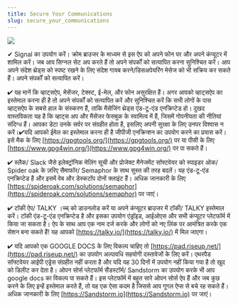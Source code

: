 ```yaml
---
title: Secure Your Communications
slug: secure_your_communications
---
```


![](/images/coverchap_8.jpg)





✔ Signal का उपयोग करें। क्रोम ब्राउजर के माध्यम से इस ऐप को अपने फोन पर और अपने कंप्यूटर में शामिल करें। जब आप सिग्नल सेट अप करते हैं तो अपने संपर्कों को सत्यापित करना सुनिश्चित करें। आप अपने संदेश थ्रेड्स को स्पष्ट रखने के लिए संदेश गायब करने/डिसअपेयरिंग मेसेज को भी सक्रिय कर सकते हैं। अपने संपर्कों को सत्यापित करें।

✔ यह मानें कि व्हाट्सऐप, मेसेंजर, टेक्स्ट, ई-मेल, और फोन असुरक्षित हैं। अगर आपको व्हाट्सऐप का इस्तेमाल करना ही है तो अपने संपर्कों को सत्यापित करें और सुनिश्चित करें कि सभी लोगों के पास व्हाट्सऐप के सबसे हाल के संस्करण हैं, ताकि मैसेजिंग थ्रेड्स एंड-टू-एंड एनक्रिप्टेड हो। दुखद वास्तविकता यह है कि व्हाट्स अप और मैसेंजर फेसबुक के स्वामित्व में हैं, जिसमें गोपनीयता की नीतियां संदिग्ध हैं। आपका डेटा उनके सर्वर पर संग्रहीत होता है, इसलिए अपनी सुरक्षा के लिए उनपर विश्वास न करें।✔यदि आपको ईमेल का इस्तेमाल करना ही है जीपीजी एनक्रिप्शन का उपयोग करने का प्रयास करें। इसे मैक के लिए [https://gpgtools.org/](https://gpgtools.org/)  पर या पीसी के लिए [https://www.gpg4win.org/](https://www.gpg4win.org/) पर पा सकते हैं।

✔ स्लैक/ Slack जैसे इलेक्ट्रॉनिक मेलिंग सूची और प्रोजेक्ट मैनेजमेंट सॉफ्टवेयर को स्पाइडर ओक/ Spider oak के ज़रिए सैमाफॉर/ Semaphor के साथ सुस्त की तरह बदलें। यह एंड-टू-एंड एनक्रिप्टेड है और इसमें वेब और डेस्कटॉप दोनों क्लाइंट हैं। अधिक जानकारी के लिए [https://spideroak.com/solutions/semaphor](https://spideroak.com/solutions/semaphor) पर जाएं।




✔ टॉकी ऐप/ TALKY ।च्च् को डाउनलोड करें या अपने कंप्यूटर ब्राउजर में टॉकी/ TALKY इस्तेमाल करें। टॉकी एंड-टू-एंड एनक्रिप्टेड है और इसका उपयोग एंड्रॉइड, आईओएस और सभी कंप्यूटर प्लेटफॉर्म में किया जा सकता है। ऐप के साथ आप एक नाम दर्ज करके और लोगों को नए लिंक पर आमंत्रित करके एक सेशन बना सकते हैं! यह आपको [https://talky.io/](https://talky.io/) में मिल जाएगा।

✔ यदि आपको एक GOOGLE DOCS के लिए विकल्प चाहिए तो [https://pad.riseup.net/](https://pad.riseup.net/) का उपयोग अल्पावधि सहयोगी दस्तावेजों के लिए करें। एथरपैड सॉफ्टवेयर आईपी एड्रेस संग्रहीत नहीं करता है और यदि यह 30 दिनों में उपयोग नहीं किया गया है तो खुद को डिलीट कर देता है। ओपन सोर्स प्लेटफॉर्म सैंडस्टॉर्म/ Sandstorm का उपयोग करके भी आप google docs का विकल्प पा सकते हैं। इस प्लेटफॉर्म में बहुत सारे ओपन सोर्स ऐप हैं और जब कुछ करने के लिए इन्हें इस्तेमाल करते हैं, तो यह एक ऐसा कदम है जिससे आप गूगल ऐप्स से बचे रह सकते हैं। अधिक जानकारी के लिए [https://Sandstorm.io](https://Sandstorm.io) पर जाएं।